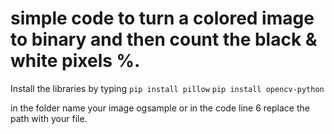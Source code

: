 # simple code to turn a colored image to binary and then count the black & white pixels %. 
Install the libraries by typing 
`pip install pillow`
`pip install opencv-python`

in the folder name your image ogsample or in the code line 6 replace the path with your file. 
